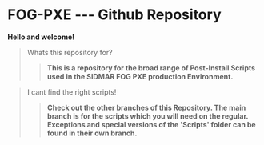 # FOG-PXE --- Github Repository

**Hello and welcome!**

> Whats this repository for?
>>**This is a repository for the broad range of Post-Install Scripts used in the SIDMAR FOG PXE production  Environment.**

> I cant find the right scripts!
>>**Check out the other branches of this Repository. The main branch is for the scripts which you will need on the regular. Exceptions and special versions of the 'Scripts' folder can be found in their own branch.**
